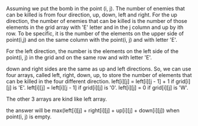 Assuming we put the bomb in the point (i, j).
The number of enemies that can be killed is from four direction, up, down, left and right.
For the up direction, the number of enemies that can be killed is the number of those elements in the grid array with 'E' letter and in the j column and up by ith row. To be specific, it is the number of the elements on the upper side of point(i,j) and on the same column with the point(i, j) and with letter 'E'.

For the left direction, the number is the elements on the left side of the point(i, j) in the grid and on the same row and with letter 'E'.

down and right sides are the same as up and left directions.
So, we can use four arrays, called left, right, down, up, to store the number of elements that can be killed in the four different direction.
left[i][j] = left[i][j - 1] + 1 if grid[i][j] is 'E'.
left[i][j] = left[i][j - 1] if grid[i][j] is '0'.
left[i][j] = 0 if grid[i][j] is 'W'.

The other 3 arrays are kind like left array.

the answer will be max(left[i][j] + right[i][j] + up[i][j] + down[i][j]) when point(i, j) is empty.




